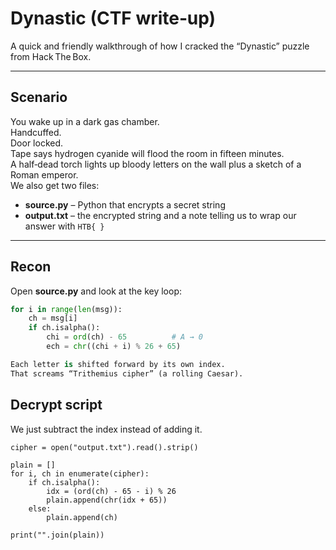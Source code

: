 # Dynastic (CTF write‑up)

A quick and friendly walkthrough of how I cracked the “Dynastic” puzzle from Hack The Box.

---

## Scenario

You wake up in a dark gas chamber.  
Handcuffed.  
Door locked.  
Tape says hydrogen cyanide will flood the room in fifteen minutes.  
A half‑dead torch lights up bloody letters on the wall plus a sketch of a Roman emperor.  
We also get two files:

* **source.py** – Python that encrypts a secret string  
* **output.txt** – the encrypted string and a note telling us to wrap our answer with `HTB{ }`


---

## Recon

Open **source.py** and look at the key loop:

```python
for i in range(len(msg)):
    ch = msg[i]
    if ch.isalpha():
        chi = ord(ch) - 65          # A → 0
        ech = chr((chi + i) % 26 + 65)

Each letter is shifted forward by its own index.
That screams “Trithemius cipher” (a rolling Caesar).
```

## Decrypt script

We just subtract the index instead of adding it.
```
cipher = open("output.txt").read().strip()

plain = []
for i, ch in enumerate(cipher):
    if ch.isalpha():
        idx = (ord(ch) - 65 - i) % 26
        plain.append(chr(idx + 65))
    else:
        plain.append(ch)

print("".join(plain))
```
